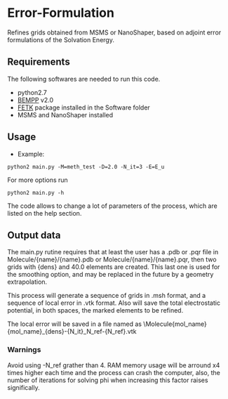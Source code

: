 # Error-Formulation

Refines grids obtained from MSMS or NanoShaper, based on adjoint error formulations of the Solvation Energy.

## Requirements
  The following softwares are needed to run this code.
  * python2.7
  * [BEMPP](https://bempp.com/) v2.0 
  * [FETK](http://fetk.org/codes/gamer/) package installed in the Software folder
  * MSMS and NanoShaper installed
## Usage
  
  * Example: 
  ```
  python2 main.py -M=meth_test -D=2.0 -N_it=3 -E=E_u
  ```
  
  For more options run 
  ```
  python2 main.py -h
  ```
  
  The code allows to change a lot of parameters of the process, which are listed on the help section.

## Output data

  The main.py rutine requires that at least the user has a .pdb or .pqr file in Molecule/{name}/{name}.pdb or Molecule/{name}/{name}.pqr, then two grids with {dens} and 40.0 elements are created. This last one is used for the smoothing option, and may be replaced in the future by a geometry extrapolation.

  This process will generate a sequence of grids in .msh format, and a sequence of local error in .vtk format. Also will save the total electrostatic potential, in both spaces, the marked elements to be refined.
  
  The local error will be saved in a file named as \Molecule\{mol_name}\{mol_name}\_{dens}-{N_it}\_N_ref-{N_ref}.vtk
  
  ### Warnings
  Avoid using -N_ref grather than 4. RAM memory usage will be arround x4 times higher each time and the process can crash the computer, also, the number of iterations for solving phi when increasing this factor raises significally.
